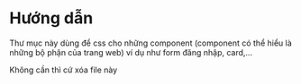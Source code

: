 # Hướng dẫn

Thư mục này dùng để css cho những component (component có thể hiểu là những bộ phận của trang web) ví dụ như form đăng nhập, card,...

Không cần thì cứ xóa file này
